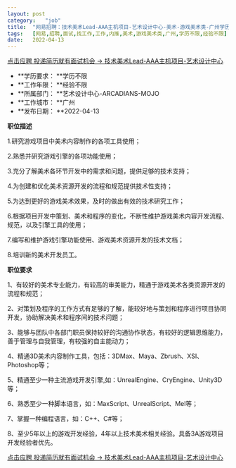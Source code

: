 ```yaml
---
layout:	post
category:	"job"
title:	"网易招聘：技术美术Lead-AAA主机项目-艺术设计中心-美术-游戏美术类-广州学历不限经验不限"
tags:	[网易,招聘,面试,找工作,工作,内推,美术,游戏美术类,广州,学历不限,经验不限]
date:	2022-04-13
---
```


[点击应聘 投递简历就有面试机会 ->  技术美术Lead-AAA主机项目-艺术设计中心](http://mobile.bole.netease.com/bole/boleDetail?id=36350&employeeId=346f03c3cda5f04c&key=all)



- **学历要求： **学历不限
- **工作年限： **经验不限
- **所属部门： **艺术设计中心-ARCADIANS-MOJO
- **工作城市： **广州
- **发布日期： **2022-04-13



**职位描述**

1.研究游戏项目中美术内容制作的各项工具使用；

2.熟悉并研究游戏引擎的各项功能使用；

3.充分了解美术各环节开发中的需求和问题，提供足够的技术支持；

4.为创建和优化美术资源开发的流程和规范提供技术性支持；

5.为达到更好的游戏美术效果，及时的做出有效的技术研究工作；

6.根据项目开发中策划、美术和程序的变化，不断性维护游戏美术内容开发流程、规范，以及引擎工具的使用；

7.编写和维护游戏引擎功能使用、游戏美术资源开发的技术文档；

8.培训新的美术开发员工。



**职位要求**

1、有较好的美术专业能力，有较高的审美能力，精通于游戏美术各类资源开发的流程和规范；

2、对策划及程序的工作方式有足够的了解，能较好地与策划和程序进行项目协同开发，协助解决美术和程序间的技术问题；

3、能够与团队中各部门职员保持较好的沟通协作状态，有较好的逻辑思维能力，善于管理与自我管理，有较强的自主能动力；

4、精通3D美术内容制作工具，包括：3DMax、Maya、Zbrush、XSI、Photoshop等；

5、精通至少一种主流游戏开发引擎,如：UnrealEngine、CryEngine、Unity3D等；

6、熟悉至少一种脚本语言，如：MaxScript、UnrealScript、Mel等；

7、掌握一种编程语言，如：C++、C#等；

8、至少5年以上的游戏开发经验，4年以上技术美术相关经验。具备3A游戏项目开发经验者优先。



[点击应聘 投递简历就有面试机会 ->  技术美术Lead-AAA主机项目-艺术设计中心](http://mobile.bole.netease.com/bole/boleDetail?id=36350&employeeId=346f03c3cda5f04c&key=all)